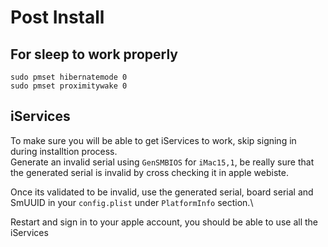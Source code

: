 # Post Install

## For sleep to work properly

```
sudo pmset hibernatemode 0
sudo pmset proximitywake 0
```

## iServices
To make sure you will be able to get iServices to work, skip signing in during installtion process.\
Generate an invalid serial using `GenSMBIOS` for `iMac15,1`, be really sure that the generated serial is invalid by cross checking it in apple webiste.

Once its validated to be invalid, use the generated serial, board serial and SmUUID in your `config.plist` under `PlatformInfo` section.\

Restart and sign in to your apple account, you should be able to use all the iServices
